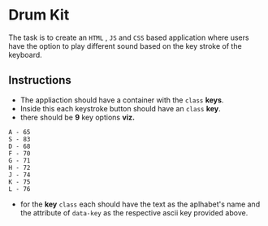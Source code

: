 # Drum Kit

The task is to create an `HTML` , `JS` and `CSS` based application where users have the option to play different sound based on the key stroke of the keyboard.



**Instructions**
-
- The appliaction should have a container with the `class` **keys**.
- Inside this each keystroke button should have an `class` **key**.
- there should be **9** key options **viz.** 
```
A - 65
S - 83
D - 68
F - 70
G - 71
H - 72
J - 74
K - 75
L - 76
```

- for the **key** `class` each should have the text as the aplhabet's name and the attribute of `data-key` as the respective ascii key provided above.

